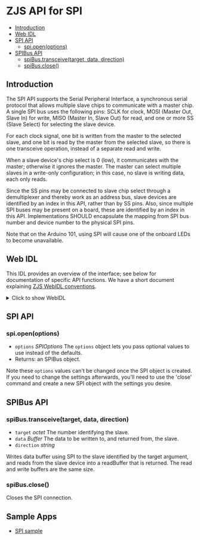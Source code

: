 ZJS API for SPI
===============

* [Introduction](#introduction)
* [Web IDL](#web-idl)
* [SPI API](#spi-api)
  * [spi.open(options)](#spiopenoptions)
* [SPIBus API](#spibus-api)
  * [spiBus.transceive(target, data, direction)](#spibustransceivetarget-data-direction)
  * [spiBus.close()](#spibusclose)

Introduction
------------
The SPI API supports the Serial Peripheral Interface, a synchronous
serial protocol that allows multiple slave chips to communicate with a
master chip.  A single SPI bus uses the following pins: SCLK for
clock, MOSI (Master Out, Slave In) for write, MISO (Master In, Slave
Out) for read, and one or more SS (Slave Select) for selecting the
slave device.

For each clock signal, one bit is written from the master to the
selected slave, and one bit is read by the master from the selected
slave, so there is one transceive operation, instead of a separate
read and write.

When a slave device's chip select is 0 (low), it communicates with the
master; otherwise it ignores the master. The master can select
multiple slaves in a write-only configuration; in this case, no slave
is writing data, each only reads.

Since the SS pins may be connected to slave chip select through a
demultiplexer and thereby work as an address bus, slave devices are
identified by an index in this API, rather than by SS pins. Also,
since multiple SPI buses may be present on a board, these are
identified by an index in this API. Implementations SHOULD encapsulate
the mapping from SPI bus number and device number to the physical SPI
pins.

Note that on the Arduino 101, using SPI will cause one of the onboard LEDs to
become unavailable.

Web IDL
-------
This IDL provides an overview of the interface; see below for
documentation of specific API functions.  We have a short document
explaining [ZJS WebIDL conventions](Notes_on_WebIDL.md).

<details>
<summary>Click to show WebIDL</summary>
<pre>// require returns a SPI object
// var spi = require('spi');
[ReturnFromRequire]
interface SPI {
    SPIBus open(SPIOptions init);
};
dictionary SPIOptions {
    octet bus;
    long speed;  // bus clock frequency in Hz
    boolean msbFirst;
    long polarity;
    long phase;
    unsigned long frameGap;
    string topology;
};<p>[ExternalInterface=(Buffer)]
interface SPIBus {
    void transceive(octet target, Buffer data, string direction);
    void close();
};
</pre>
</details>

SPI API
-------
### spi.open(options)
* `options` *SPIOptions* The `options` object lets you pass optional values to use instead of the defaults.
* Returns: an SPIBus object.

Note these `options` values can't be changed once the SPI object is
created.  If you need to change the settings afterwards, you'll need
to use the 'close' command and create a new SPI object with the
settings you desire.

SPIBus API
----------
### spiBus.transceive(target, data, direction)
* `target` *octet* The number identifying the slave.
* `data` *Buffer* The data to be written to, and returned from, the slave.
* `direction` *string*

Writes data buffer using SPI to the slave identified by the target argument, and
reads from the slave device into a readBuffer that is returned.  The read and
write buffers are the same size.

### spiBus.close()

Closes the SPI connection.

Sample Apps
-----------
* [SPI sample](../samples/SPI.js)
